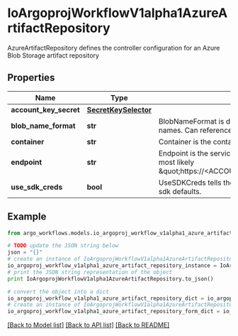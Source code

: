 # IoArgoprojWorkflowV1alpha1AzureArtifactRepository

AzureArtifactRepository defines the controller configuration for an Azure Blob Storage artifact repository

## Properties

Name | Type | Description | Notes
------------ | ------------- | ------------- | -------------
**account_key_secret** | [**SecretKeySelector**](SecretKeySelector.md) |  | [optional] 
**blob_name_format** | **str** | BlobNameFormat is defines the format of how to store blob names. Can reference workflow variables | [optional] 
**container** | **str** | Container is the container where resources will be stored | 
**endpoint** | **str** | Endpoint is the service url associated with an account. It is most likely \&quot;https://&lt;ACCOUNT_NAME&gt;.blob.core.windows.net\&quot; | 
**use_sdk_creds** | **bool** | UseSDKCreds tells the driver to figure out credentials based on sdk defaults. | [optional] 

## Example

```python
from argo_workflows.models.io_argoproj_workflow_v1alpha1_azure_artifact_repository import IoArgoprojWorkflowV1alpha1AzureArtifactRepository

# TODO update the JSON string below
json = "{}"
# create an instance of IoArgoprojWorkflowV1alpha1AzureArtifactRepository from a JSON string
io_argoproj_workflow_v1alpha1_azure_artifact_repository_instance = IoArgoprojWorkflowV1alpha1AzureArtifactRepository.from_json(json)
# print the JSON string representation of the object
print IoArgoprojWorkflowV1alpha1AzureArtifactRepository.to_json()

# convert the object into a dict
io_argoproj_workflow_v1alpha1_azure_artifact_repository_dict = io_argoproj_workflow_v1alpha1_azure_artifact_repository_instance.to_dict()
# create an instance of IoArgoprojWorkflowV1alpha1AzureArtifactRepository from a dict
io_argoproj_workflow_v1alpha1_azure_artifact_repository_form_dict = io_argoproj_workflow_v1alpha1_azure_artifact_repository.from_dict(io_argoproj_workflow_v1alpha1_azure_artifact_repository_dict)
```
[[Back to Model list]](../README.md#documentation-for-models) [[Back to API list]](../README.md#documentation-for-api-endpoints) [[Back to README]](../README.md)


